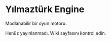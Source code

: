 # Yılmaztürk Engine
Modlanabilir bir oyun motoru.

Henüz yayınlanmadı. Wiki sayfasını kontrol edin.
